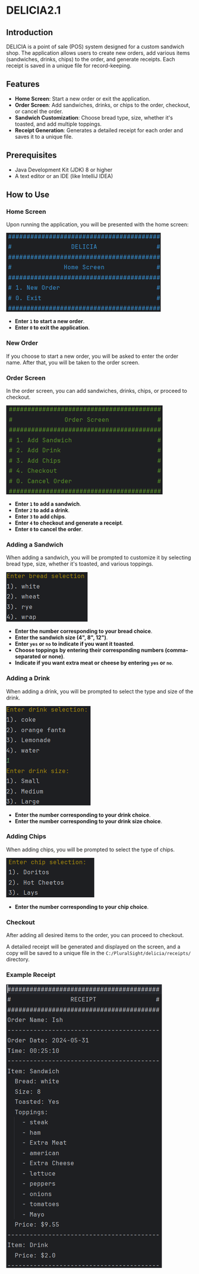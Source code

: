 # DELICIA2.1 

## Introduction

DELICIA is a point of sale (POS) system designed for a custom sandwich shop. The application allows users to create new orders, add various items (sandwiches, drinks, chips) to the order, and generate receipts. Each receipt is saved in a unique file for record-keeping.

## Features

- **Home Screen**: Start a new order or exit the application.
- **Order Screen**: Add sandwiches, drinks, or chips to the order, checkout, or cancel the order.
- **Sandwich Customization**: Choose bread type, size, whether it's toasted, and add multiple toppings.
- **Receipt Generation**: Generates a detailed receipt for each order and saves it to a unique file.

## Prerequisites

- Java Development Kit (JDK) 8 or higher
- A text editor or an IDE (like IntelliJ IDEA)


## How to Use

### Home Screen

Upon running the application, you will be presented with the home screen:

![HomeScreen](Images/HomeScreen.png)


- **Enter `1` to start a new order**.
- **Enter `0` to exit the application**.

### New Order

If you choose to start a new order, you will be asked to enter the order name. After that, you will be taken to the order screen.


### Order Screen

In the order screen, you can add sandwiches, drinks, chips, or proceed to checkout.


![OrderScreen](Images/OrderScreen.png)



- **Enter `1` to add a sandwich**.
- **Enter `2` to add a drink**.
- **Enter `3` to add chips**.
- **Enter `4` to checkout and generate a receipt**.
- **Enter `0` to cancel the order**.

### Adding a Sandwich

When adding a sandwich, you will be prompted to customize it by selecting bread type, size, whether it's toasted, and various toppings.


![Bread](Images/Bread.png)



- **Enter the number corresponding to your bread choice**.
- **Enter the sandwich size (4", 8", 12")**.
- **Enter `yes` or `no` to indicate if you want it toasted**.
- **Choose toppings by entering their corresponding numbers (comma-separated or none)**.
- **Indicate if you want extra meat or cheese by entering `yes` or `no`**.

### Adding a Drink

When adding a drink, you will be prompted to select the type and size of the drink.

![Drink](Images/Drink.png)


- **Enter the number corresponding to your drink choice**.
- **Enter the number corresponding to your drink size choice**.

### Adding Chips

When adding chips, you will be prompted to select the type of chips.

![Chip](Images/Chip.png)



- **Enter the number corresponding to your chip choice**.

### Checkout

After adding all desired items to the order, you can proceed to checkout.


A detailed receipt will be generated and displayed on the screen, and a copy will be saved to a unique file in the `C:/PluralSight/delicia/receipts/` directory.

### Example Receipt

![Receipt](Images/Receipt.png)
